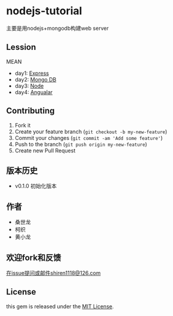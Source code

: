 nodejs-tutorial
===============


主要是用nodejs+mongodb构建web server

## Lession

MEAN

- day1: [Express](https://github.com/nodeonly/nodejs-tutorial/blob/master/doc/day1_express.md)
- day2: [Mongo DB](https://github.com/nodeonly/nodejs-tutorial/blob/master/doc/day2_mongodb.md)
- day3: [Node](https://github.com/nodeonly/nodejs-tutorial/blob/master/doc/day3_node.md)
- day4: [Angualar](https://github.com/nodeonly/nodejs-tutorial/blob/master/doc/day4_angular.md)



## Contributing

1. Fork it
2. Create your feature branch (`git checkout -b my-new-feature`)
3. Commit your changes (`git commit -am 'Add some feature'`)
4. Push to the branch (`git push origin my-new-feature`)
5. Create new Pull Request

## 版本历史

- v0.1.0 初始化版本 

## 作者

- 桑世龙
- 柯织
- 黄小龙
## 欢迎fork和反馈

在issue提问或邮件shiren1118@126.com

## License

this gem is released under the [MIT License](http://www.opensource.org/licenses/MIT).

